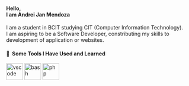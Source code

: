 <h4>Hello, <br>I am Andrei Jan Mendoza</h4>
<p>I am a student in BCIT studying CIT (Computer Information Technology). <br> I am aspiring to be a Software Developer, constributing my skills to development of application or websites.</p>





<h4> 🚀 &nbsp;Some Tools I Have Used and Learned</h4>
<p align="left">
<img src="https://cdn-icons-png.flaticon.com/128/3344/3344325.png" alt="vscode" width="45" height="45"/>
<img src="https://cdn.jsdelivr.net/gh/devicons/devicon/icons/bash/bash-original.svg" alt="bash" width="45" height="45"/>
<img src="https://cdn.jsdelivr.net/gh/devicons/devicon/icons/php/php-original.svg" alt="php" width="45" height="45"/>
</p>
